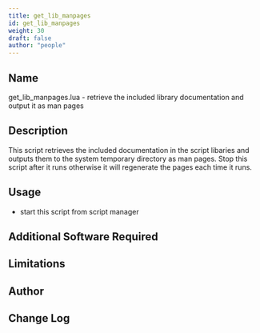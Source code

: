 ```yaml
---
title: get_lib_manpages
id: get_lib_manpages
weight: 30
draft: false
author: "people"
---
```


## Name

get_lib_manpages.lua - retrieve the included library documentation and output it as man pages

## Description

This script retrieves the included documentation in the script libaries and outputs them to the system temporary directory as man pages.  Stop this script after it runs otherwise it will regenerate the pages each time it runs.

## Usage

* start this script from script manager

## Additional Software Required


## Limitations


## Author


## Change Log
